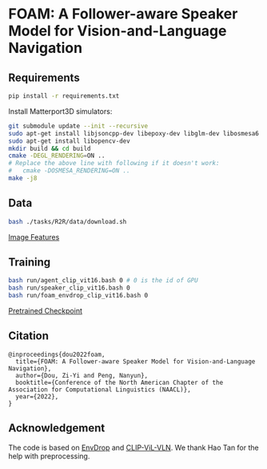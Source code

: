 # FOAM: A Follower-aware Speaker Model for Vision-and-Language Navigation

## Requirements
```bash
pip install -r requirements.txt
```

Install Matterport3D simulators:
```bash
git submodule update --init --recursive 
sudo apt-get install libjsoncpp-dev libepoxy-dev libglm-dev libosmesa6 libosmesa6-dev libglew-dev libopencv-dev
sudo apt-get install libopencv-dev
mkdir build && cd build
cmake -DEGL_RENDERING=ON ..
# Replace the above line with following if it doesn't work:
#   cmake -DOSMESA_RENDERING=ON ..
make -j8
```

## Data
```bash
bash ./tasks/R2R/data/download.sh
```
[Image Features](https://drive.google.com/file/d/1XPrCPLVt6mC3Mja0p2fziGSHYMjE6Z9X/view?usp=sharing)

## Training
```bash
bash run/agent_clip_vit16.bash 0 # 0 is the id of GPU
bash run/speaker_clip_vit16.bash 0
bash run/foam_envdrop_clip_vit16.bash 0
```
[Pretrained Checkpoint](https://drive.google.com/file/d/1XPrCPLVt6mC3Mja0p2fziGSHYMjE6Z9X/view?usp=sharing)

## Citation
```
@inproceedings{dou2022foam,
  title={FOAM: A Follower-aware Speaker Model for Vision-and-Language Navigation},
  author={Dou, Zi-Yi and Peng, Nanyun},
  booktitle={Conference of the North American Chapter of the Association for Computational Linguistics (NAACL)},
  year={2022},
}
```

## Acknowledgement
The code is based on [EnvDrop](https://github.com/airsplay/R2R-EnvDrop) and [CLIP-ViL-VLN](https://github.com/clip-vil/CLIP-ViL/tree/master/CLIP-ViL-VLN). We thank Hao Tan for the help with preprocessing.

